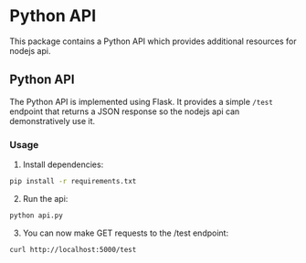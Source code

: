 # Python API 
This package contains a Python API which provides additional resources for nodejs api.

## Python API

The Python API is implemented using Flask. It provides a simple `/test` endpoint that returns a JSON response so the nodejs api can demonstratively use it.

### Usage

1. Install dependencies:

```bash
pip install -r requirements.txt
```

2. Run the api:

```bash
python api.py
```

3. You can now make GET requests to the /test endpoint:

```bash
curl http://localhost:5000/test
```